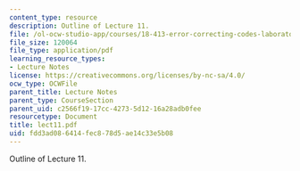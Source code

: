 ```yaml
---
content_type: resource
description: Outline of Lecture 11.
file: /ol-ocw-studio-app/courses/18-413-error-correcting-codes-laboratory-spring-2004/fdd3ad086414fec878d5ae14c33e5b08_lect11.pdf
file_size: 120064
file_type: application/pdf
learning_resource_types:
- Lecture Notes
license: https://creativecommons.org/licenses/by-nc-sa/4.0/
ocw_type: OCWFile
parent_title: Lecture Notes
parent_type: CourseSection
parent_uid: c2566f19-17cc-4273-5d12-16a28adb0fee
resourcetype: Document
title: lect11.pdf
uid: fdd3ad08-6414-fec8-78d5-ae14c33e5b08
---
```

Outline of Lecture 11.